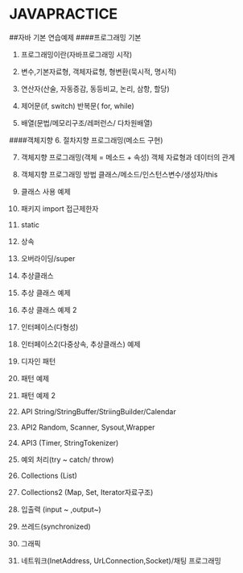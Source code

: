 # JAVAPRACTICE

##자바 기본 연습예제 
####프로그래밍 기본
1. 프로그래밍이란(자바프로그래밍 시작)

2. 변수,기본자료형, 객체자료형, 형변환(묵시적, 명시적)

3. 연산자(산술, 자동증감, 동등비교, 논리, 삼항, 할당)

4. 제어문(if, switch) 반복문( for, while)

5. 배열(문법/메모리구조/레퍼런스/ 다차원배열)

####객체지향
6. 절차지향 프로그래밍(메소드 구현)


7. 객체지향 프로그래밍(객체 = 메소드 + 속성)
객체 자료형과 데이터의 관계

8. 객체지향 프로그래밍 방법
클래스/메소드/인스턴스변수/생성자/this

9. 클래스 사용 예제

10. 패키지 import 접근제한자

11. static

12. 상속

13. 오버라이딩/super


14. 추상클래스

15. 추상 클래스 예제

16. 추상 클래스 예제 2

17. 인터페이스(다형성)

18. 인터페이스2(다중상속, 추상클래스) 예제

19. 디자인 패턴

20. 패턴 예제

21. 패턴 예제 2

22. API
String/StringBuffer/StriingBuilder/Calendar

23. API2
Random, Scanner, Sysout,Wrapper

24. API3 (Timer, StringTokenizer)

25. 예외 처리(try ~ catch/ throw)


26. Collections (List)

27. Collections2 (Map, Set, Iterator자료구조)

28. 입출력 (input ~ ,output~)

29. 쓰레드(synchronized)

30. 그래픽

31. 네트워크(InetAddress, UrLConnection,Socket)/채팅 프로그래밍

